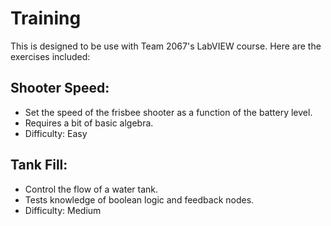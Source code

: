 Training
========

This is designed to be use with Team 2067's LabVIEW course.
Here are the exercises included:


## Shooter Speed:
- Set the speed of the frisbee shooter as a function of the battery level.
- Requires a bit of basic algebra.
- Difficulty: Easy


## Tank Fill:
- Control the flow of a water tank.
- Tests knowledge of boolean logic and feedback nodes.
- Difficulty: Medium
